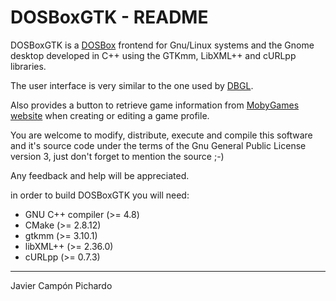 DOSBoxGTK - README
==================

DOSBoxGTK is a [DOSBox](http://www.dosbox.com/) frontend for Gnu/Linux systems
and the Gnome desktop developed in C++ using the GTKmm, LibXML++ and cURLpp
libraries.

The user interface is very similar to the one used by
[DBGL](http://members.quicknet.nl/blankendaalr/dbgl/).

Also provides a button to retrieve game information from
[MobyGames website](http://www.mobygames.com/) when creating or editing a game 
profile.

You are welcome to modify, distribute, execute and compile this software and
it's source code under the terms of the Gnu General Public License version 3,
just don't forget to mention the source ;-)

Any feedback and help will be appreciated.

in order to build DOSBoxGTK you will need:

+ GNU C++ compiler (>= 4.8)
+ CMake (>= 2.8.12)
+ gtkmm (>= 3.10.1)
+ libXML++ (>= 2.36.0)
+ cURLpp (>= 0.7.3)

- - -
Javier Campón Pichardo

